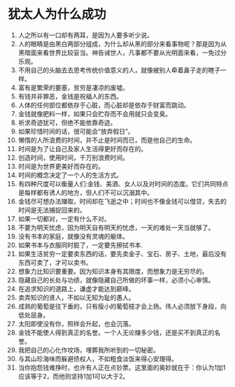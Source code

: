# 犹太人为什么成功

1. 人之所以有一口却有两耳，是因为人要多听少说。
2. 人的眼睛是由黑白两部分组成，为什么却从黑的部分来看事物呢？那是因为从黑暗面来看世界比较妥当。神告诫世人，凡事都不要从光明面来看，一免过分乐观。
3. 不用自己的头脑去去思考传统价值意义的人，就像被别人牵着鼻子走的瞎子一样。
4. 富有是繁荣的要塞，贫穷是凄凉的废墟。
5. 有钱并非罪恶，金钱是祝福人的东西。
6. 人体的任何部位都依存于心脏，而心脏却是依存于财富而跳动。
7. 金钱就像肥料一样，如果只会贮存而不会用就只会变臭。
8. 祈求奇迹犹可，但绝不能依靠奇迹。
9. 如果珍惜时间的话，很可能会“放弃假日”。
10. 懒惰的人所浪费的时间，并不止是时间而已，而是他自己的生命。
11. 时间是为了让自己及家人生活得更好而存在的。
12. 创造时间，使用时间，千万别浪费时间。
13. 时间是为世界更美好而存在的。
14. 时间的概念决定了一个人的生活方式。
15. 有四种尺度可以衡量人们:金钱、美酒、女人以及对时间的态度。它们共同特点是每样都有诱人的地方，但人们不可以沉溺其中。
16. 金钱尽可想办法赚取，时间却在飞逝之中；时间也不像金钱可以借贷，失去的时间是无法捕捉回来的。
17. 如果一切都对，一定有什么不对。
18. 不要为明天忧虑，因为明天自有明天的忧虑，一天的难处一天当就够了。
19. 没有书本的家庭，就像没有灵魂的躯体。
20. 如果书本与衣服同时脏了，一定要先擦拭书本.
21. 如果生活贫穷一定要卖东西的话，要先卖金子、宝石、房子、土地，最后没有东西可卖了，才可以卖书。
22. 想象力比知识要重要。因为知识本身有其限度，而想象力是无穷尽的。
23. 隐藏自己的长处与功绩，就像隐藏自己所做的坏事一样，必须小心审慎。
24. 在追求知识的道路上，谦虚才能达到巅峰。
25. 卖弄知识的贤人，不如以无知为耻的愚人。
26. 成熟的葡萄是往下垂的，只有瘦小的葡萄枝才会上扬。伟人必须放下身段，向低处屈身。
27. 太阳即使没有你，照样会升起，也会沉落。
28. 金钱不能使人得到真正的名誉。一个人无论赚多少钱，还是买不到真正的名誉。
29. 我把自己的心化作坟场，埋葬我所听到的一切秘密。
30. 与其山珍海味而躲避债权人，不如粗食淡饭来得心安理得。
31. 当你抱怨钱难挣时，也许有人正在点钞票。这里面的奥妙就在于：你认为1加1应该等于2，而他则坚持1加1可以大于2。 




